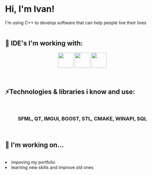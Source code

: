 <h1>
  Hi, I'm Ivan! 
</h1> 
I'm using C++ to develop software that can help people live their lives
<br><br>
<h2>
  🔭 IDE's I'm working with: 
</h2>
<p align="center">
<img src="https://github.com/user-attachments/assets/7f2e084c-149e-4512-8191-ef1ad4526364" width="50" height="50">
<img src="https://github.com/user-attachments/assets/b9eaf60d-5f87-436d-82b8-28525f4f6a10" width="50" height="50">
<img src="https://github.com/user-attachments/assets/64ca0c08-ac0c-4e2f-9c40-d9c2c7a5357e" width="50" height="50">
</p>
<br>
<h2>
⚡Technologies & libraries i know and use:
</h2>
<br>
<h3>
  
<p align="center">
  SFML, QT, IMGUI, BOOST, STL, CMAKE, WINAPI, SQL
</p>
</h3>
<br>
<h2>🤔 I'm working on...
</h2>
<br>
<li>
  impoving my portfolio
</li>
<li>
  learning new skills and improve old ones
</li>
